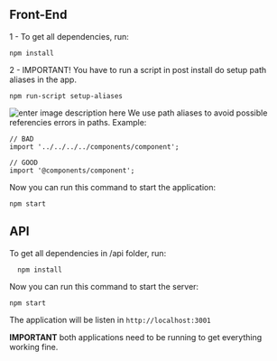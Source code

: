 ## Front-End

1 - To get all dependencies, run:

    npm install

2 - IMPORTANT! You have to run a script in post install do setup path aliases in the app.

    npm run-script setup-aliases

![enter image description here](https://i.imgur.com/trgX4Ul.png)
We use path aliases to avoid possible referencies errors in paths. Example:

    // BAD
    import '../../../../components/component';

    // GOOD
    import '@components/component';

Now you can run this command to start the application:

    npm start

## API

To get all dependencies in /api folder, run:

      npm install

Now you can run this command to start the server:

    npm start

The application will be listen in `http://localhost:3001`

**IMPORTANT**
both applications need to be running to get everything working fine.
